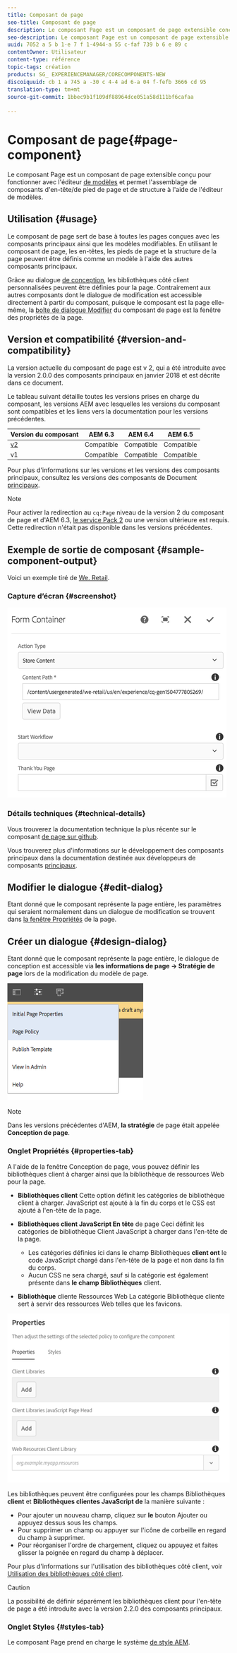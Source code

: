 ```yaml
---
title: Composant de page
seo-title: Composant de page
description: Le composant Page est un composant de page extensible conçu pour fonctionner avec l'éditeur de modèles et permet l'assemblage de composants d'en-tête/de pied de page et de structure à l'aide de l'éditeur de modèles.
seo-description: Le composant Page est un composant de page extensible conçu pour fonctionner avec l'éditeur de modèles et permet l'assemblage de composants d'en-tête/de pied de page et de structure à l'aide de l'éditeur de modèles.
uuid: 7052 a 5 b 1-e 7 f 1-4944-a 55 c-faf 739 b 6 e 89 c
contentOwner: Utilisateur
content-type: référence
topic-tags: création
products: SG_ EXPERIENCEMANAGER/CORECOMPONENTS-NEW
discoiquuid: cb 1 a 745 a -30 c 4-4 ad 6-a 04 f-fefb 3666 cd 95
translation-type: tm+mt
source-git-commit: 1bbec9b1f109df88964dce051a58d111bf6cafaa

---
```



# Composant de page{#page-component}

Le composant Page est un composant de page extensible conçu pour fonctionner avec l&#39;éditeur [de modèles](https://helpx.adobe.com/experience-manager/6-5/sites/authoring/using/templates.html) et permet l&#39;assemblage de composants d&#39;en-tête/de pied de page et de structure à l&#39;aide de l&#39;éditeur de modèles.

## Utilisation {#usage}

Le composant de page sert de base à toutes les pages conçues avec les composants principaux ainsi que les modèles modifiables. En utilisant le composant de page, les en-têtes, les pieds de page et la structure de la page peuvent être définis comme un modèle à l&#39;aide des autres composants principaux.

Grâce au dialogue [de conception](#design-dialog), les bibliothèques côté client personnalisées peuvent être définies pour la page. Contrairement aux autres composants dont le dialogue de modification est accessible directement à partir du composant, puisque le composant est la page elle-même, la [boîte de dialogue Modifier](#edit-dialog) du composant de page est la fenêtre des propriétés de la page.

## Version et compatibilité {#version-and-compatibility}

La version actuelle du composant de page est v 2, qui a été introduite avec la version 2.0.0 des composants principaux en janvier 2018 et est décrite dans ce document.

Le tableau suivant détaille toutes les versions prises en charge du composant, les versions AEM avec lesquelles les versions du composant sont compatibles et les liens vers la documentation pour les versions précédentes.

| Version du composant | AEM 6.3 | AEM 6.4 | AEM 6.5 |
|---|---|---|---|
| [v2](page-v1.md) | Compatible | Compatible | Compatible |
| v1 | Compatible | Compatible | Compatible |

Pour plus d&#39;informations sur les versions et les versions des composants principaux, consultez les versions des composants de Document [principaux](versions.md).

>[!NOTE]
>
>Pour activer la redirection au `cq:Page` niveau de la version 2 du composant de page et d&#39;AEM 6.3, [le service Pack 2](https://helpx.adobe.com/experience-manager/6-3/release-notes/sp2-release-notes.html) ou une version ultérieure est requis. Cette redirection n&#39;était pas disponible dans les versions précédentes.

## Exemple de sortie de composant {#sample-component-output}

Voici un exemple tiré de [We. Retail](https://helpx.adobe.com/experience-manager/6-5/sites/developing/using/we-retail.html).

### Capture d’écran {#screenshot}

![](assets/chlimage_1.png)

### Détails techniques {#technical-details}

Vous trouverez la documentation technique la plus récente sur le composant [de page sur github](https://github.com/adobe/aem-core-wcm-components/blob/master/content/src/content/jcr_root/apps/core/wcm/components/page/v2/page).

Vous trouverez plus d&#39;informations sur le développement des composants principaux dans la documentation destinée aux développeurs de composants [principaux](developing.md).

## Modifier le dialogue {#edit-dialog}

Etant donné que le composant représente la page entière, les paramètres qui seraient normalement dans un dialogue de modification se trouvent dans [la fenêtre Propriétés](https://helpx.adobe.com/experience-manager/6-5/sites/authoring/using/editing-page-properties.html) de la page.

## Créer un dialogue {#design-dialog}

Etant donné que le composant représente la page entière, le dialogue de conception est accessible via **les informations de page -&gt; Stratégie de page** lors de la modification du modèle de page.

![](assets/screen_shot_2018-04-03at113410.png)

>[!NOTE]
>
>Dans les versions précédentes d&#39;AEM, **la stratégie** de page était appelée **Conception de page**.

### Onglet Propriétés {#properties-tab}

A l&#39;aide de la fenêtre Conception de page, vous pouvez définir les bibliothèques client à charger ainsi que la bibliothèque de ressources Web pour la page.

* **Bibliothèques
client** Cette option définit les catégories de bibliothèque client à charger. JavaScript est ajouté à la fin du corps et le CSS est ajouté à l&#39;en-tête de la page.
* **Bibliothèques client JavaScript En tête**
de page Ceci définit les catégories de bibliothèque Client JavaScript à charger dans l&#39;en-tête de la page.
   * Les catégories définies ici dans le champ Bibliothèques **client ont** le code JavaScript chargé dans l&#39;en-tête de la page et non dans la fin du corps.
   * Aucun CSS ne sera chargé, sauf si la catégorie est également présente dans **le champ Bibliothèques** client.

* **Bibliothèque**
cliente Ressources Web La catégorie Bibliothèque cliente sert à servir des ressources Web telles que les favicons.

![](assets/screenshot_2018-10-19at104949.png)

Les bibliothèques peuvent être configurées pour les champs Bibliothèques **client** et **Bibliothèques clientes JavaScript de** la manière suivante :

* Pour ajouter un nouveau champ, cliquez sur **le** bouton Ajouter ou appuyez dessus sous les champs.
* Pour supprimer un champ ou appuyer sur l&#39;icône de corbeille en regard du champ à supprimer.
* Pour réorganiser l&#39;ordre de chargement, cliquez ou appuyez et faites glisser la poignée en regard du champ à déplacer.

Pour plus d&#39;informations sur l&#39;utilisation des bibliothèques côté client, voir [Utilisation des bibliothèques côté client](https://helpx.adobe.com/experience-manager/6-5/sites/developing/using/clientlibs.html).

>[!CAUTION]
>
>La possibilité de définir séparément les bibliothèques client pour l&#39;en-tête de page a été introduite avec la version 2.2.0 des composants principaux.

### Onglet Styles {#styles-tab}

Le composant Page prend en charge le système [de style AEM](authoring.md#component-styling).